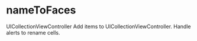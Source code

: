# nameToFaces
UICollectionViewController
Add items to UICollectionViewController. Handle alerts to rename cells. 


